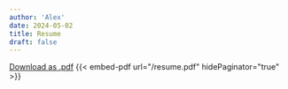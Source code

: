 ```yaml
---
author: 'Alex'
date: 2024-05-02
title: Resume
draft: false
---
```


[Download as .pdf](/resume.pdf)
{{< embed-pdf url="/resume.pdf" hidePaginator="true" >}}
